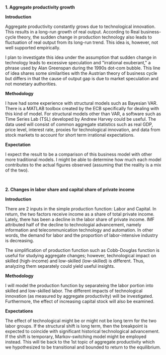 **1. Aggregate productivity growth**

**Introduction**
  
Aggregate productivity constantly grows due to technological innovation. This results in a long-run growth of real output. According to Real business-cycle theory, the sudden change in production technology also leads to fluctuation of real output from its long-run trend. This idea is, however, not well supported empirically.
  
I plan to investigate this idea under the assumption that sudden change in technology leads to excessive speculation and "irrational exuberant," a phrase used by Alan Greenspan during the 1990s dot-com bubble. This line of idea shares some similarities with the Austrian theory of business cycle but differs in that the cause of output gap is due to market speculation and not monetary authorities.

**Methodology**

I have had some experience with structural models such as Bayesian VAR. There is a MATLAB toolbox created by the ECB specifically for dealing with this kind of model. For structural models other than VAR, a software such as Time Series Lab (TSL) developed by Andrew Harvey could be useful. The data used will consist of common aggregate statistics such as real GDP, price level, interest rate, proxies for technological innovation, and data from stock markets to account for short term irrational expectations.

**Expectation**

I expect the result to be a comparison of this business model with other more traditional models. I might be able to determine how much each model contributes to the actual figures observed (assuming that the reality is a mix of the two). 

<br/>
   
**2. Changes in labor share and capital share of private income**

**Introduction**

There are 2 inputs in the simple production function: Labor and Capital. In return, the two factors receive income as a share of total private income. Lately, there has been a decline in the labor share of private income. IMF attributed half of the decline to technologial advancement, namely information and telecommunication technology and automation. In other words, the demand for labor and the proportion of labor-intensive industry is decreasing.

The simplification of production function such as Cobb-Douglas function is useful for studying aggregate changes; however, technological impact on skilled (high-income) and low-skilled (low-skilled) is different. Thus, analyzing them separately could yield useful insights.

**Methodology**

I will model the production function by separateing the labor portion into skilled and low-skilled labor. The different impacts of technological innovation (as measured by aggregate productivity) will be investigated. Furthermore, the effect of increasing capital stock will also be examined.

**Expectations**

The effect of technological might be or might not be long term for the two labor groups. If the structural shift is long term, then the breakpoint is expected to coincide with significant historical technological advancement. If the shift is temporary, Markov-switching model might be employed instead. This will tie back to the 1st topic of aggregate productivity which we hypothesized to be transitional and bounded to return to the equilibrium.
